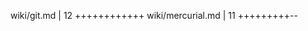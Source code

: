  wiki/git.md                    |   12 ++++++++++++
 wiki/mercurial.md              |   11 +++++++++--
